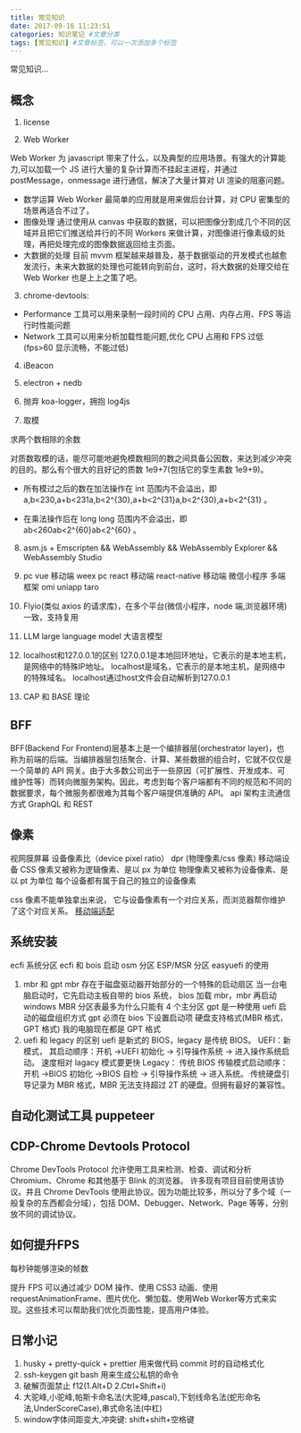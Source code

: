 ```yaml
---
title: 常见知识
date: 2017-09-16 11:23:51
categories: 知识笔记 #文章分类
tags: [常见知识] #文章标签，可以一次添加多个标签
---
```


常见知识...

<!-- more -->

## 概念

1. license

2. Web Worker

Web Worker 为 javascript 带来了什么，以及典型的应用场景。有强大的计算能力,可以加载一个 JS 进行大量的复杂计算而不挂起主进程，并通过 postMessage，onmessage 进行通信，解决了大量计算对 UI 渲染的阻塞问题。

- 数学运算
  Web Worker 最简单的应用就是用来做后台计算，对 CPU 密集型的场景再适合不过了。
- 图像处理
  通过使用从 canvas 中获取的数据，可以把图像分割成几个不同的区域并且把它们推送给并行的不同 Workers 来做计算，对图像进行像素级的处理，再把处理完成的图像数据返回给主页面。
- 大数据的处理
  目前 mvvm 框架越来越普及，基于数据驱动的开发模式也越愈发流行，未来大数据的处理也可能转向到前台，这时，将大数据的处理交给在 Web Worker 也是上上之策了吧。

3. chrome-devtools:

- Performance 工具可以用来录制一段时间的 CPU 占用、内存占用、FPS 等运行时性能问题
- Network 工具可以用来分析加载性能问题,优化 CPU 占用和 FPS 过低(fps>60 显示流畅，不能过低)

4.  iBeacon

5.  electron + nedb

6.  抛弃 koa-logger，拥抱 log4js

7.  取模

求两个数相除的余数

对质数取模的话，能尽可能地避免模数相同的数之间具备公因数，来达到减少冲突的目的。那么有个很大的且好记的质数 1e9+7(包括它的孪生素数 1e9+9)。

- 所有模过之后的数在加法操作在 int 范围内不会溢出，即 a,b<230,a+b<231a,b<2^{30},a+b<2^{31}a,b<2^{30},a+b<2^{31} 。

- 在乘法操作后在 long long 范围内不会溢出，即 ab<260ab<2^{60}ab<2^{60} 。

8. asm.js + Emscripten && WebAssembly && WebAssembly Explorer && WebAssembly Studio

9. pc vue 移动端 weex
   pc react 移动端 react-native
   移动端 微信小程序
   多端框架 omi uniapp taro

10. Flyio(类似 axios 的请求库)，在多个平台(微信小程序，node 端,浏览器环境)一致，支持复用

11. LLM large language model 大语言模型

12. localhost和127.0.0.1的区别
127.0.0.1是本地回环地址，它表示的是本地主机，是网络中的特殊IP地址。
localhost是域名，它表示的是本地主机，是网络中的特殊域名。 
localhost通过host文件会自动解析到127.0.0.1

13. CAP 和 BASE 理论

## BFF

BFF(Backend For Frontend)层基本上是一个编排器层(orchestrator layer)，也称为前端的后端。当编排器层包括聚合、计算、某些数据的组合时，它就不仅仅是一个简单的 API 网关。由于大多数公司出于一些原因（可扩展性、开发成本、可维护性等）而转向微服务架构。因此，考虑到每个客户端都有不同的规范和不同的数据要求，每个微服务都很难为其每个客户端提供准确的 API。
api 架构主流通信方式 GraphQL 和 REST

## 像素

视网膜屏幕
设备像素比（device pixel ratio） dpr (物理像素/css 像素)
移动端设备
CSS 像素又被称为逻辑像素、是以 px 为单位
物理像素又被称为设备像素、是以 pt 为单位
每个设备都有属于自己的独立的设备像素

css 像素不能单独拿出来说， 它与设备像素有一个对应关系，而浏览器帮你维护了这个对应关系。
[移动端适配](https://juejin.cn/post/6999438892441026591)

## 系统安装

ecfi 系统分区
ecfi 和 bois 启动
osm 分区
ESP/MSR 分区
easyuefi 的使用

1. mbr 和 gpt
   mbr 存在于磁盘驱动器开始部分的一个特殊的启动扇区
   当一台电脑启动时，它先启动主板自带的 bios 系统，
   bios 加载 mbr，mbr 再启动 windows
   MBR 分区表最多为什么只能有 4 个主分区
   gpt 是一种使用 uefi 启动的磁盘组织方式
   gpt 必须在 bios 下设置启动项
   硬盘支持格式(MBR 格式，GPT 格式)
   我的电脑现在都是 GPT 格式
2. uefi 和 legacy 的区别
   uefi 是新式的 BIOS，legacy 是传统 BIOS。
   UEFI：新模式，
   其启动顺序：开机 →UEFI 初始化 → 引导操作系统 → 进入操作系统启动。
   速度相对 lagacy 模式要更快
   Legacy：
   传统 BIOS 传输模式启动顺序：开机 →BIOS 初始化 →BIOS 自检 → 引导操作系统 → 进入系统。
   传统硬盘引导记录为 MBR 格式，MBR 无法支持超过 2T 的硬盘。但拥有最好的兼容性。

## 自动化测试工具 puppeteer

## CDP-Chrome Devtools Protocol

Chrome DevTools Protocol 允许使用工具来检测、检查、调试和分析 Chromium、Chrome 和其他基于 Blink 的浏览器。 许多现有项目目前使用该协议。并且 Chrome DevTools 使用此协议。因为功能比较多，所以分了多个域（一般复杂的东西都会分域），包括 DOM、Debugger、Network、Page 等等，分别放不同的调试协议。

## 如何提升FPS

每秒钟能够渲染的帧数

提升 FPS 可以通过减少 DOM 操作、使用 CSS3 动画、使用 requestAnimationFrame、图片优化、懒加载、使用Web Worker等方式来实现。这些技术可以帮助我们优化页面性能，提高用户体验。
## 日常小记

1. husky + pretty-quick + prettier 用来做代码 commit 时的自动格式化
2. ssh-keygen git bash 用来生成公私钥的命令
3. 破解页面禁止 f12(1.Alt+D 2.Ctrl+Shift+i)
4. 大驼峰,小驼峰,帕斯卡命名法(大驼峰,pascal),下划线命名法(蛇形命名法,UnderScoreCase),串式命名法(中杠)
5. window字体间距变大,冲突键: shift+shift+空格键
